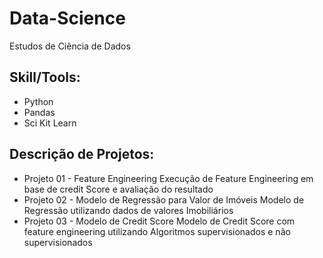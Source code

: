 # Data-Science

Estudos de Ciência de Dados

## **Skill/Tools**:


- Python
- Pandas
- Sci Kit Learn


## **Descrição de Projetos**:
- Projeto 01 - Feature Engineering
	Execução de Feature Engineering em base de credit Score e avaliação do resultado
- Projeto 02 - Modelo de Regressão para Valor de Imóveis
	Modelo de Regressão utilizando dados de valores Imobiliários
- Projeto 03 - Modelo de Credit Score
	Modelo de Credit Score com feature engineering utilizando Algoritmos supervisionados e não supervisionados
